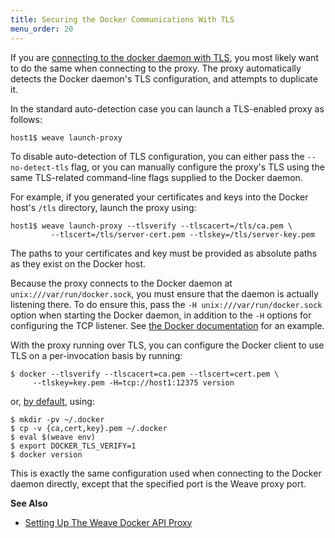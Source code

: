 ```yaml
---
title: Securing the Docker Communications With TLS
menu_order: 20
---
```


If you are [connecting to the docker daemon with
TLS](https://docs.docker.com/articles/https/), you most likely want
to do the same when connecting to the proxy. The proxy
automatically detects the Docker daemon's TLS configuration, and
attempts to duplicate it. 

In the standard auto-detection case you can launch a TLS-enabled proxy as follows:

    host1$ weave launch-proxy

To disable auto-detection of TLS configuration, you can either pass
the `--no-detect-tls` flag, or you can manually configure the proxy's TLS using
the same TLS-related command-line flags supplied to the Docker
daemon. 

For example, if you generated your certificates and keys
into the Docker host's `/tls` directory, launch the proxy using:

    host1$ weave launch-proxy --tlsverify --tlscacert=/tls/ca.pem \
             --tlscert=/tls/server-cert.pem --tlskey=/tls/server-key.pem

The paths to your certificates and key must be provided as absolute
paths as they exist on the Docker host.

Because the proxy connects to the Docker daemon at
`unix:///var/run/docker.sock`, you must ensure that the daemon is actually
listening there. To do ensure this, pass the `-H unix:///var/run/docker.sock` option when starting the Docker daemon,
in addition to the `-H` options for configuring the TCP listener. See
[the Docker documentation](https://docs.docker.com/articles/basics/#bind-docker-to-another-host-port-or-a-unix-socket)
for an example.

With the proxy running over TLS, you can configure the Docker
client to use TLS on a per-invocation basis by running:

    $ docker --tlsverify --tlscacert=ca.pem --tlscert=cert.pem \
         --tlskey=key.pem -H=tcp://host1:12375 version

or, [by default](https://docs.docker.com/articles/https/#secure-by-default), using:

    $ mkdir -pv ~/.docker
    $ cp -v {ca,cert,key}.pem ~/.docker
    $ eval $(weave env)
    $ export DOCKER_TLS_VERIFY=1
    $ docker version

This is exactly the same configuration used when connecting to the
Docker daemon directly, except that the specified port is the Weave
proxy port.


**See Also**

 * [Setting Up The Weave Docker API Proxy](/site/weave-docker-api.md)
